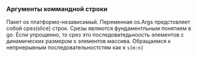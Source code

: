### Аргументы коммандной строки

Пакет os платформо-независимый.
Переменная os.Args предстовляет собой срез(slice) строк.
Срезы являются фундаментльным понятием в go.
Если упрощенно, то срез это последоватедьноость элементов с динамических размером s элементов массива.
Обращаемся к непрнерывным последовательностстям как к ```s[m:n]``` 